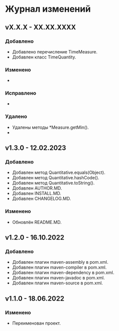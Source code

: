 # Журнал изменений
## vX.X.X - XX.XX.XXXX
### Добавлено
* Добавлено перечисление TimeMeasure.
* Добавлен класс TimeQuantity.

### Изменено
*

### Исправлено
*

### Удалено
* Удалены методы *Measure.getMin().
*

## v1.3.0 - 12.02.2023
### Добавлено
* Добавлен метод Quantitative.equals(Object).
* Добавлен метод Quantitative.hashCode().
* Добавлен метод Quantitative.toString().
* Добавлен AUTHOR.MD.
* Добавлен INSTALL.MD.
* Добавлен CHANGELOG.MD.

### Изменено
* Обновлён README.MD.

## v1.2.0 - 16.10.2022
### Добавлено
* Добавлен плагин maven-assembly в pom.xml.
* Добавлен плагин maven-compiler в pom.xml.
* Добавлен плагин maven-dependency в pom.xml.
* Добавлен плагин maven-javadoc в pom.xml.
* Добавлен плагин maven-source в pom.xml.

## v1.1.0 - 18.06.2022
### Изменено
* Переименован проект.
